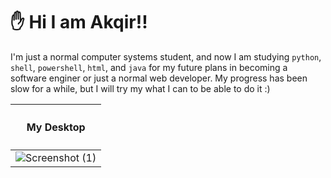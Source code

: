 # ✋ __Hi I am Akqir!!__
I'm just a normal computer systems student, and now I am studying `python`, `shell`, `powershell`, `html`, and `java` for my future plans in becoming a software enginer or just a normal web developer. My progress has been slow for a while, but I will try my what I can to be able to do it :)

|            <h4> My Desktop </h4>                                                                     |
|------------------------------------------------------------------------------------------------------|
| ![Screenshot (1)](https://github.com/user-attachments/assets/460dd62f-37f4-4bea-84f1-c76d57bffc00)   |
